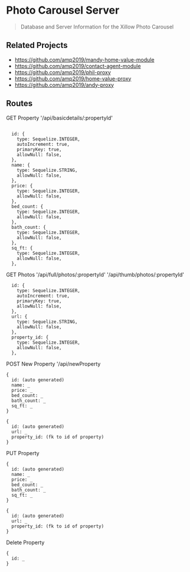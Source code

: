 # Photo Carousel Server

> Database and Server Information for the Xillow Photo Carousel

## Related Projects

  - https://github.com/amp2019/mandy-home-value-module
  - https://github.com/amp2019/contact-agent-module
  - https://github.com/amp2019/phil-proxy
  - https://github.com/amp2019/home-value-proxy
  - https://github.com/amp2019/andy-proxy

## Routes


GET Property
'/api/basicdetails/:propertyId'
```

  id: {
    type: Sequelize.INTEGER,
    autoIncrement: true,
    primaryKey: true,
    allowNull: false,
  },
  name: {
    type: Sequelize.STRING,
    allowNull: false,
  },
  price: {
    type: Sequelize.INTEGER,
    allowNull: false,
  },
  bed_count: {
    type: Sequelize.INTEGER,
    allowNull: false,
  },
  bath_count: {
    type: Sequelize.INTEGER,
    allowNull: false,
  },
  sq_ft: {
    type: Sequelize.INTEGER,
    allowNull: false,
  },

```

GET Photos
'/api/full/photos/:propertyId'
'/api/thumb/photos/:propertyId'

```
  id: {
    type: Sequelize.INTEGER,
    autoIncrement: true,
    primaryKey: true,
    allowNull: false,
  },
  url: {
    type: Sequelize.STRING,
    allowNull: false,
  },
  property_id: {
    type: Sequelize.INTEGER,
    allowNull: false,
  },

```

POST New Property
'/api/newProperty

```
{
  id: (auto generated)
  name: _
  price: _
  bed_count: _
  bath_count: _
  sq_ft: _
}

{
  id: (auto generated)
  url: _
  property_id: (fk to id of property)
}
```

PUT Property
```
{
  id: (auto generated)
  name: _
  price: _
  bed_count: _
  bath_count: _
  sq_ft: _
}

{
  id: (auto generated)
  url: _
  property_id: (fk to id of property)
}
```

Delete Property
```
{
  id: _
}
```